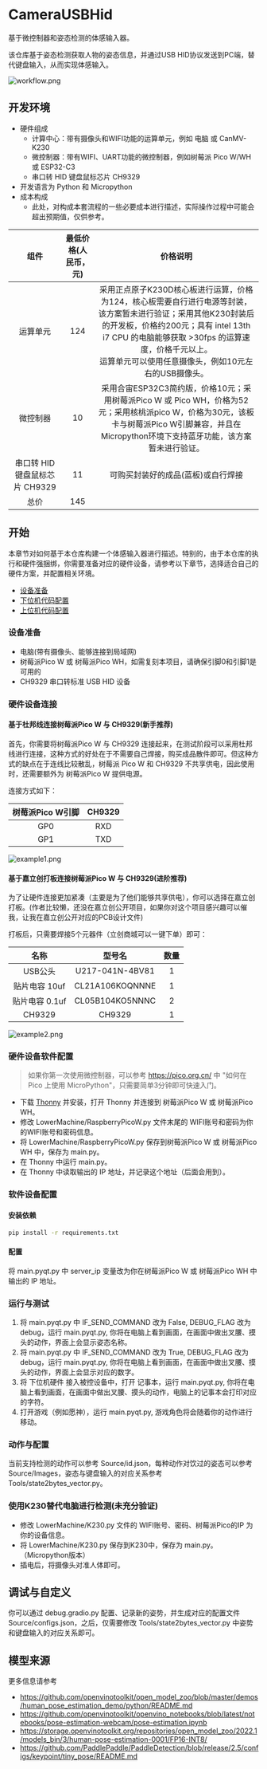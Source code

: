 # CameraUSBHid
基于微控制器和姿态检测的体感输入器。

该仓库基于姿态检测获取人物的姿态信息，并通过USB HID协议发送到PC端，替代键盘输入，从而实现体感输入。

![workflow.png](Docs/workflow.png)


## 开发环境
- 硬件组成
  - 计算中心：带有摄像头和WIFI功能的运算单元，例如 电脑 或 CanMV-K230
  - 微控制器：带有WIFI、UART功能的微控制器，例如树莓派 Pico W/WH 或 ESP32-C3
  - 串口转 HID 键盘鼠标芯片 CH9329
- 开发语言为 Python 和 Micropython
- 成本构成
    - 此处，对构成本套流程的一些必要成本进行描述，实际操作过程中可能会超出预期值，仅供参考。

|          组件           | 最低价格(人民币，元) |                                                                              价格说明                                                                              |
|:---------------------:|:-----------:|:--------------------------------------------------------------------------------------------------------------------------------------------------------------:|
|         运算单元          |     124     | 采用正点原子K230D核心板进行运算，价格为124，核心板需要自行进行电源等封装，该方案暂未进行验证；采用其他K230封装后的开发板，价格约200元；具有 intel 13th i7 CPU 的电脑能够获取 >30fps 的运算速度，价格千元以上。<br/>运算单元可以使用任意摄像头，例如10元左右的USB摄像头。 |
|         微控制器          |     10      |                   采用合宙ESP32C3简约版，价格10元；采用树莓派Pico W 或 Pico WH，价格为52元；采用核桃派pico W，价格为30元，该板卡与树莓派Pico W引脚兼容，并且在Micropython环境下支持蓝牙功能，该方案暂未进行验证。                    |
| 串口转 HID 键盘鼠标芯片 CH9329 |     11      |                                                                      可购买封装好的成品(蓝板)或自行焊接                                                                        |
|          总价           |     145     |                                                                                                                                                                  |


## 开始
本章节对如何基于本仓库构建一个体感输入器进行描述。特别的，由于本仓库的执行和硬件强捆绑，你需要准备对应的硬件设备，请参考以下章节，选择适合自己的硬件方案，并配置相关环境。
- [设备准备](./Docs/设备准备.md)
- [下位机代码配置](./Docs/下位机代码配置.md)
- [上位机代码配置](./Docs/上位机代码配置.md)

### 设备准备

- 电脑(带有摄像头、能够连接到局域网)
- 树莓派Pico W 或 树莓派Pico WH，如需复刻本项目，请确保引脚0和引脚1是可用的
- CH9329 串口转标准 USB HID 设备

### 硬件设备连接
#### 基于杜邦线连接树莓派Pico W 与 CH9329(新手推荐)
首先，你需要将树莓派Pico W 与 CH9329 连接起来，在测试阶段可以采用杜邦线进行连接，这种方式的好处在于不需要自己焊接，购买成品散件即可。但这种方式的缺点在于连线比较散乱，树莓派 Pico W 和 CH9329 不共享供电，因此使用时，还需要额外为 树莓派Pico W 提供电源。

连接方式如下：

|树莓派Pico W引脚| CH9329|
|:---:|:---:|
|GP0 | RXD |
|GP1 | TXD |

![example1.png](Docs/example1.png)

#### 基于嘉立创打板连接树莓派Pico W 与 CH9329(进阶推荐)
为了让硬件连接更加紧凑（主要是为了他们能够共享供电），你可以选择在嘉立创打板。(作者比较懒，还没在嘉立创公开项目，如果你对这个项目感兴趣可以催我，让我在嘉立创公开对应的PCB设计文件)

打板后，只需要焊接5个元器件（立创商城可以一键下单）即可：

|     名称     |         型号名         | 数量 |
|:----------:|:-------------------:|:--:|
|   USB公头    | U217-041N-4BV81 | 1  |
| 贴片电容 10uf  | CL21A106KOQNNNE | 1  |
| 贴片电容 0.1uf | CL05B104KO5NNNC | 2  |
|   CH9329   | CH9329 | 1  |

![example2.png](Docs/example2.png)

### 硬件设备软件配置
> 如果你第一次使用微控制器，可以参考 https://pico.org.cn/ 中 "如何在 Pico 上使用 MicroPython"，只需要简单3分钟即可快速入门。
- 下载 [Thonny](https://thonny.org/) 并安装，打开 Thonny 并连接到 树莓派Pico W 或 树莓派Pico WH。
- 修改 LowerMachine/RaspberryPicoW.py 文件末尾的 WIFI账号和密码为你的WIFI账号和密码信息。
- 将 LowerMachine/RaspberryPicoW.py 保存到树莓派Pico W 或 树莓派Pico WH 中，保存为 main.py。
- 在 Thonny 中运行 main.py。
- 在 Thonny 中读取输出的 IP 地址，并记录这个地址（后面会用到）。

### 软件设备配置
#### 安装依赖
```bash
pip install -r requirements.txt
```

#### 配置
将 main.pyqt.py 中 server_ip 变量改为你在树莓派Pico W 或 树莓派Pico WH 中输出的 IP 地址。

### 运行与测试
1. 将 main.pyqt.py 中 IF_SEND_COMMAND 改为 False, DEBUG_FLAG 改为 debug，运行 main.pyqt.py, 你将在电脑上看到画面，在画面中做出叉腰、摸头的动作，界面上会显示姿态名称。 
2. 将 main.pyqt.py 中 IF_SEND_COMMAND 改为 True, DEBUG_FLAG 改为 debug，运行 main.pyqt.py, 你将在电脑上看到画面，在画面中做出叉腰、摸头的动作，界面上会显示对应的数字。 
3. 将 下位机硬件 接入被控设备中，打开 记事本，运行 main.pyqt.py, 你将在电脑上看到画面，在画面中做出叉腰、摸头的动作，电脑上的记事本会打印对应的字符。
4. 打开游戏（例如愿神），运行 main.pyqt.py, 游戏角色将会随着你的动作进行移动。

### 动作与配置
当前支持检测的动作可以参考 Source/id.json，每种动作对饮过的姿态可以参考 Source/Images，姿态与键盘输入的对应关系参考 Tools/state2bytes_vector.py。

### 使用K230替代电脑进行检测(未充分验证)
- 修改 LowerMachine/K230.py 文件的 WIFI账号、密码、树莓派Pico的IP 为你的设备信息。
- 将 LowerMachine/K230.py 保存到K230中，保存为 main.py。（Micropython版本）
- 插电后，将摄像头对准人体即可。

## 调试与自定义
你可以通过 debug.gradio.py 配置、记录新的姿势，并生成对应的配置文件 Source/configs.json，之后，仅需要修改 Tools/state2bytes_vector.py 中姿势和键盘输入的对应关系即可。

## 模型来源
更多信息请参考
- https://github.com/openvinotoolkit/open_model_zoo/blob/master/demos/human_pose_estimation_demo/python/README.md
- https://github.com/openvinotoolkit/openvino_notebooks/blob/latest/notebooks/pose-estimation-webcam/pose-estimation.ipynb
- https://storage.openvinotoolkit.org/repositories/open_model_zoo/2022.1/models_bin/3/human-pose-estimation-0001/FP16-INT8/
- https://github.com/PaddlePaddle/PaddleDetection/blob/release/2.5/configs/keypoint/tiny_pose/README.md